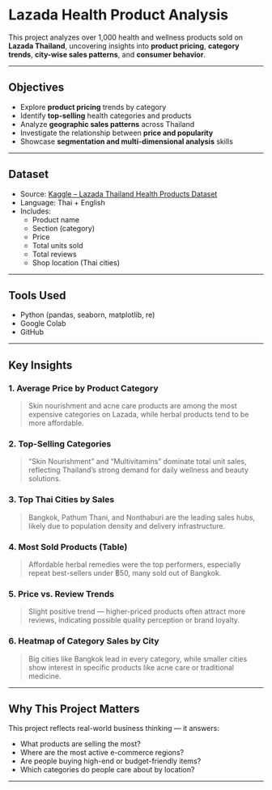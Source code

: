 # Lazada Health Product Analysis
This project analyzes over 1,000 health and wellness products sold on **Lazada Thailand**, uncovering insights into **product pricing**, **category trends**, **city-wise sales patterns**, and **consumer behavior**.

---

## Objectives

- Explore **product pricing** trends by category
- Identify **top-selling** health categories and products
- Analyze **geographic sales patterns** across Thailand
- Investigate the relationship between **price and popularity**
- Showcase **segmentation and multi-dimensional analysis** skills

---

## Dataset

- Source: [Kaggle – Lazada Thailand Health Products Dataset](https://www.kaggle.com/datasets/wuttipats/lazada-thailand-health-products-dataset)
- Language: Thai + English
- Includes:  
  - Product name  
  - Section (category)  
  - Price  
  - Total units sold  
  - Total reviews  
  - Shop location (Thai cities)

---

## Tools Used

- Python (pandas, seaborn, matplotlib, re)
- Google Colab
- GitHub

---

## Key Insights

### 1. Average Price by Product Category
> Skin nourishment and acne care products are among the most expensive categories on Lazada, while herbal products tend to be more affordable.

### 2. Top-Selling Categories
> “Skin Nourishment” and “Multivitamins” dominate total unit sales, reflecting Thailand’s strong demand for daily wellness and beauty solutions.

### 3. Top Thai Cities by Sales
> Bangkok, Pathum Thani, and Nonthaburi are the leading sales hubs, likely due to population density and delivery infrastructure.

### 4. Most Sold Products (Table)
> Affordable herbal remedies were the top performers, especially repeat best-sellers under ฿50, many sold out of Bangkok.

### 5. Price vs. Review Trends
> Slight positive trend — higher-priced products often attract more reviews, indicating possible quality perception or brand loyalty.

### 6. Heatmap of Category Sales by City
> Big cities like Bangkok lead in every category, while smaller cities show interest in specific products like acne care or traditional medicine.

---

## Why This Project Matters

This project reflects real-world business thinking — it answers:
- What products are selling the most?
- Where are the most active e-commerce regions?
- Are people buying high-end or budget-friendly items?
- Which categories do people care about by location?

---
